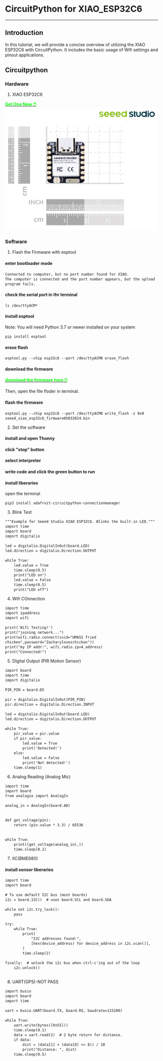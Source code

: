 # CircuitPython for XIAO_ESP32C6

---
## Introduction
In this tutorial, we will provide a concise overview of utilizing the XIAO ESP32C6 with CircuitPython. 
It includes the basic usage of Wifi settings and pinout applications.

## Circuitpython


### Hardware

1. XIAO ESP32C6
<div class="get_one_now_container" style={{textAlign: 'center'}}>
    <a class="get_one_now_item" href="https://www.seeedstudio.com/Seeed-Studio-XIAO-ESP32C6-p-5884.html">
            <strong><span><font color={'FFFFFF'} size={"4"}> Get One Now 🖱️</font></span></strong>
    </a>
</div>

<img src="https://github.com/Zachay-NAU/Circuitpython4XIAOesp32C6/blob/main/XIAOESPC6/1.png" width="700">

### Software

1. Flash the Firmware with esptool
#### enter bootloader mode
```
Connected to computer, but no port number found for XIAO.
The computer is connected and the port number appears, but the upload program fails.
```

#### check the serial port in thr terminal
```
ls /dev/ttyACM*
```

#### install esptool

Note: You will need Python 3.7 or newer installed on your system
```
pip install esptool
```

#### erase flash
```
esptool.py --chip esp32c6 --port /dev/ttyACM0 erase_flash
```

#### download the firmware
<div class="download" style={{textAlign: 'center'}}>
    <a class="download the firmware here" href="https://github.com/Zachay-NAU/Circuitpython4XIAOesp32C6/blob/main/XIAOESPC6/seeed_xiao_esp32c6_firmware05032024.bin">
            <strong><span><font color={'FFFFFF'} size={"4"}> download the firmware here 🖱️</font></span></strong>
    </a>
</div>

Then, open the file floder in terminal.

#### flash the firmware
```
esptool.py --chip esp32c6 --port /dev/ttyACM0 write_flash -z 0x0 seeed_xiao_esp32c6_firmware05032024.bin
```

2. Set the software

#### install and open Thonny

#### click "stop" button

#### select interpreter

#### write code and click the green button to run

#### install liberaries

open the terminal
```
pip3 install adafruit-circuitpython-connectionmanager
```

3. Blink Test
```
"""Example for Seeed Studio XIAO ESP32C6. Blinks the built-in LED."""
import time
import board
import digitalio

led = digitalio.DigitalInOut(board.LED)
led.direction = digitalio.Direction.OUTPUT

while True:
    led.value = True
    time.sleep(0.5)
    print("LED on")
    led.value = False
    time.sleep(0.5)
    print("LED off")
```
4. Wifi COnnection
```
import time
import ipaddress
import wifi

print('Wifi Testing!')
print("joining network...")
print(wifi.radio.connect(ssid="UMASS fried chicken",password="Zacharyloveschicken"))
print("my IP addr:", wifi.radio.ipv4_address)
print("Connected!")
```

5. DIgital Output (PIR Motion Sensor)
```
import board
import time
import digitalio

PIR_PIN = board.D5

pir = digitalio.DigitalInOut(PIR_PIN)
pir.direction = digitalio.Direction.INPUT

led = digitalio.DigitalInOut(board.LED)
led.direction = digitalio.Direction.OUTPUT

while True:
    pir_value = pir.value
    if pir_value:
        led.value = True
        print('Detected!')
    else:
        led.value = False
        print('Not detected!')
    time.sleep(1)
```
6. Analog Reading (Analog Mic)
```
import time
import board
from analogio import AnalogIn

analog_in = AnalogIn(board.A0)


def get_voltage(pin):
    return (pin.value * 3.3) / 65536


while True:
    print((get_voltage(analog_in),))
    time.sleep(0.1)
```

7. IIC(BME680)
#### install sensor liberaries
```
import time
import board

# To use default I2C bus (most boards)
i2c = board.I2C()  # uses board.SCL and board.SDA

while not i2c.try_lock():
    pass

try:
    while True:
        print(
            "I2C addresses found:",
            [hex(device_address) for device_address in i2c.scan()],
        )
        time.sleep(2)

finally:  # unlock the i2c bus when ctrl-c'ing out of the loop
    i2c.unlock()


```

8. UART(GPS)-NOT PASS
```
import busio
import board
import time

uart = busio.UART(board.TX, board.RX, baudrate=115200)

while True:
    uart.write(bytes([0x55]))
    time.sleep(0.1)
    data = uart.read(2)  # 2 byte return for distance.
    if data:
        dist = (data[1] + (data[0] << 8)) / 10
        print("Distance: ", dist)
    time.sleep(0.5)
```


















